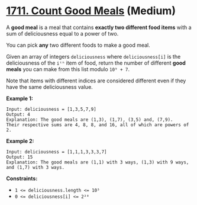 # [1711. Count Good Meals][link] (Medium)

[link]: https://leetcode.com/problems/count-good-meals/

A **good meal** is a meal that contains **exactly two different food items** with a sum of
deliciousness equal to a power of two.

You can pick **any** two different foods to make a good meal.

Given an array of integers `deliciousness` where `deliciousness[i]` is the deliciousness of the
`iᵗʰ`  item of food, return the number of different **good meals** you can make from this list
modulo `10⁹ + 7`.

Note that items with different indices are considered different even if they have the same
deliciousness value.

**Example 1:**

```
Input: deliciousness = [1,3,5,7,9]
Output: 4
Explanation: The good meals are (1,3), (1,7), (3,5) and, (7,9).
Their respective sums are 4, 8, 8, and 16, all of which are powers of 2.
```

**Example 2:**

```
Input: deliciousness = [1,1,1,3,3,3,7]
Output: 15
Explanation: The good meals are (1,1) with 3 ways, (1,3) with 9 ways, and (1,7) with 3 ways.
```

**Constraints:**

- `1 <= deliciousness.length <= 10⁵`
- `0 <= deliciousness[i] <= 2²⁰`
